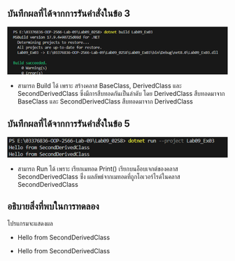 ## บันทึกผลที่ได้จากการรันคำสั่งในข้อ 3

![pic](/Pictures/pic-8.png)

- สามารถ Build ได้ เพราะ สร้างคลาส BaseClass, DerivedClass และ SecondDerivedClass ซึ่งมีการสืบทอดกันเป็นลำดับ โดย DerivedClass สืบทอดมาจาก BaseClass และ SecondDerivedClass สืบทอดมาจาก DerivedClass

## บันทึกผลที่ได้จากการรันคำสั่งในข้อ 5

![pic](/Pictures/pic-9.png)

- สามารถ Run ได้ เพราะ เรียกเมทอด Print() เรียกบนอ็อบเจกต์ของคลาส SecondDerivedClass ซึ่่ง ผลลัพธ์จากเมทอดที่ถูกโอเวอร์ไรด์ในคลาส SecondDerivedClass


## อธิบายสิ่งที่พบในการทดลอง

โปรแกรมจะแสดงผล 

- Hello from SecondDerivedClass

- Hello from SecondDerivedClass